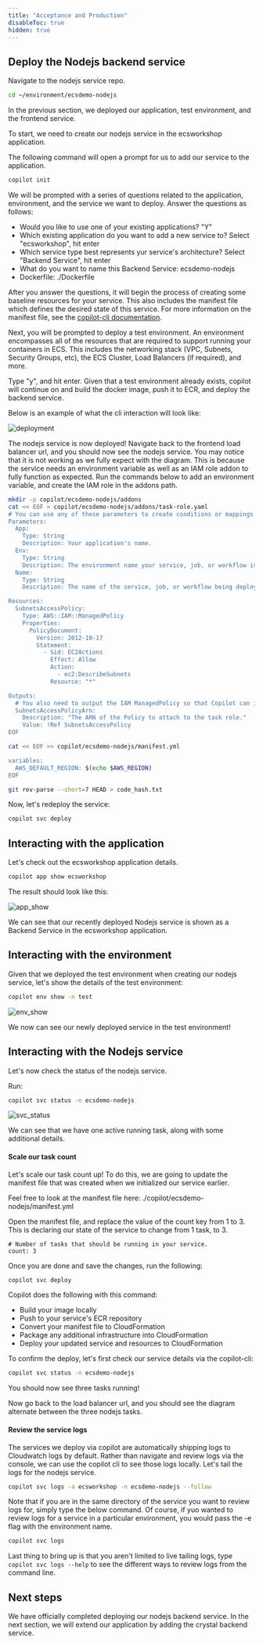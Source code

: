 ```yaml
---
title: "Acceptance and Production"
disableToc: true
hidden: true
---
```

 
## Deploy the Nodejs backend service

Navigate to the nodejs service repo.

```bash
cd ~/environment/ecsdemo-nodejs
```

In the previous section, we deployed our application, test environment, and the frontend service. 

To start, we need to create our nodejs service in the ecsworkshop application.

The following command will open a prompt for us to add our service to the application.

```bash
copilot init
```

We will be prompted with a series of questions related to the application, environment, and the service we want to deploy. Answer the questions as follows:

- Would you like to use one of your existing applications? "Y"
- Which existing application do you want to add a new service to? Select "ecsworkshop", hit enter
- Which service type best represents yur service's architecture? Select "Backend Service", hit enter
- What do you want to name this Backend Service: ecsdemo-nodejs
- Dockerfile: ./Dockerfile

After you answer the questions, it will begin the process of creating some baseline resources for your service. 
This also includes the manifest file which defines the desired state of this service. For more information on the manifest file, see the [copilot-cli documentation](https://github.com/aws/copilot-cli/wiki/Backend-Service-Manifest).

Next, you will be prompted to deploy a test environment. An environment encompasses all of the resources that are required to support running your containers in ECS.
This includes the networking stack (VPC, Subnets, Security Groups, etc), the ECS Cluster, Load Balancers (if required), and more.

Type "y", and hit enter. Given that a test environment already exists, copilot will continue on and build the docker image, push it to ECR, and deploy the backend service.

Below is an example of what the cli interaction will look like:

![deployment](/images/copilot-init-nodejs.gif)

The nodejs service is now deployed! Navigate back to the frontend load balancer url, and you should now see the nodejs service. You may notice that it is not working as we fully expect with the diagram. 
This is because the service needs an environment variable as well as an IAM role addon to fully function as expected. Run the commands below to add an environment variable, and create the IAM role in the addons path.

```bash
mkdir -p copilot/ecsdemo-nodejs/addons
cat << EOF > copilot/ecsdemo-nodejs/addons/task-role.yaml
# You can use any of these parameters to create conditions or mappings in your template.
Parameters:
  App:
    Type: String
    Description: Your application's name.
  Env:
    Type: String
    Description: The environment name your service, job, or workflow is being deployed to.
  Name:
    Type: String
    Description: The name of the service, job, or workflow being deployed.

Resources:
  SubnetsAccessPolicy:
    Type: AWS::IAM::ManagedPolicy
    Properties:
      PolicyDocument:
        Version: 2012-10-17
        Statement:
          - Sid: EC2Actions
            Effect: Allow
            Action:
              - ec2:DescribeSubnets
            Resource: "*"

Outputs:
  # You also need to output the IAM ManagedPolicy so that Copilot can inject it to your ECS task role.
  SubnetsAccessPolicyArn:
    Description: "The ARN of the Policy to attach to the task role."
    Value: !Ref SubnetsAccessPolicy
EOF

cat << EOF >> copilot/ecsdemo-nodejs/manifest.yml

variables:
  AWS_DEFAULT_REGION: $(echo $AWS_REGION)
EOF

git rev-parse --short=7 HEAD > code_hash.txt

```

Now, let's redeploy the service:

```bash
copilot svc deploy
```

## Interacting with the application

Let's check out the ecsworkshop application details.

```bash
copilot app show ecsworkshop
```

The result should look like this:

![app_show](/images/copilot-app-nodejs.png)

We can see that our recently deployed Nodejs service is shown as a Backend Service in the ecsworkshop application.

## Interacting with the environment

Given that we deployed the test environment when creating our nodejs service, let's show the details of the test environment:

```bash
copilot env show -n test
```

![env_show](/images/copilot-env-nodejs.png)

We now can see our newly deployed service in the test environment!

## Interacting with the Nodejs service

Let's now check the status of the nodejs service.

Run:

```bash
copilot svc status -n ecsdemo-nodejs
```

![svc_status](/images/copilot-svc-status-nodejs.png)

We can see that we have one active running task, along with some additional details.

#### Scale our task count

Let's scale our task count up! To do this, we are going to update the manifest file that was created when we initialized our service earlier.

Feel free to look at the manifest file here: ./copilot/ecsdemo-nodejs/manifest.yml

Open the manifest file, and replace the value of the count key from 1 to 3. This is declaring our state of the service to change from 1 task, to 3.

```
# Number of tasks that should be running in your service.
count: 3
```

Once you are done and save the changes, run the following:

```bash
copilot svc deploy
```

Copilot does the following with this command:

- Build your image locally
- Push to your service's ECR repository
- Convert your manifest file to CloudFormation
- Package any additional infrastructure into CloudFormation
- Deploy your updated service and resources to CloudFormation

To confirm the deploy, let's first check our service details via the copilot-cli:

```bash
copilot svc status -n ecsdemo-nodejs
```

You should now see three tasks running!

Now go back to the load balancer url, and you should see the diagram alternate between the three nodejs tasks.

#### Review the service logs

The services we deploy via copilot are automatically shipping logs to Cloudwatch logs by default. Rather than navigate and review logs via the console, we can use the copilot cli to see those logs locally.
Let's tail the logs for the nodejs service.

```bash
copilot svc logs -a ecsworkshop -n ecsdemo-nodejs --follow
```

Note that if you are in the same directory of the service you want to review logs for, simply type the below command. Of course, if yuo wanted to review logs for a service in a particular environment, you would pass the -e flag with the environment name.

```bash
copilot svc logs
```
Last thing to bring up is that you aren't limited to live tailing logs, type `copilot svc logs --help` to see the different ways to review logs from the command line.

## Next steps

We have officially completed deploying our nodejs backend service. In the next section, we will extend our application by adding the crystal backend service.